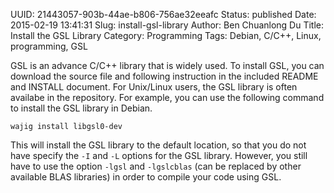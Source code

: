 UUID: 21443057-903b-44ae-b806-756ae32eeafc
Status: published
Date: 2015-02-19 13:41:31
Slug: install-gsl-library
Author: Ben Chuanlong Du
Title: Install the GSL Library
Category: Programming
Tags: Debian, C/C++, Linux, programming, GSL

GSL is an advance C/C++ library that is widely used. 
To install GSL, 
you can download the source file and 
following instruction in the included README and INSTALL document. 
For Unix/Linux users, 
the GSL library is often availabe in the repository. 
For example, you can use the following command to install the GSL library in Debian.

    wajig install libgsl0-dev

This will install the GSL library to the default location, 
so that you do not have specify the `-I` and `-L` options for the GSL library. 
However, 
you still have to use the option `-lgsl` and `-lgslcblas` 
(can be replaced by other available BLAS libraries) in order to compile your code using GSL.
